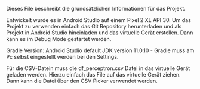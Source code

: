 Dieses File beschreibt die grundsätzlichen Informationen für das Projekt.

Entwickelt wurde es in Android Studio auf einem Pixel 2 XL API 30.
Um das Projekt zu verwenden einfach das Git Repository herunterladen und als Projekt in Android Studio hineinladen und das virtuelle Gerät erstellen.
Dann kann es im Debug Mode gestartet werden.

Gradle Version: Android Studio default JDK version 11.0.10 - Gradle muss am Pc selbst eingestellt werden bei den Settings.

Für die CSV-Datein muss die df_perceptron.csv Datei in das virtuelle Gerät geladen werden. Hierzu einfach das File auf das virtuelle Gerät ziehen.
Dann kann die Datei über den CSV Picker verwendet werden.
